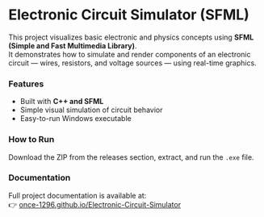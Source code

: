 # Electronic Circuit Simulator (SFML)

This project visualizes basic electronic and physics concepts using **SFML (Simple and Fast Multimedia Library)**.  
It demonstrates how to simulate and render components of an electronic circuit — wires, resistors, and voltage sources — using real-time graphics.

### Features
- Built with **C++ and SFML**
- Simple visual simulation of circuit behavior
- Easy-to-run Windows executable

### How to Run
Download the ZIP from the releases section, extract, and run the `.exe` file.

### Documentation
Full project documentation is available at:  
👉 [once-1296.github.io/Electronic-Circuit-Simulator](https://once-1296.github.io/Electronic-Circuit-Simulator)
